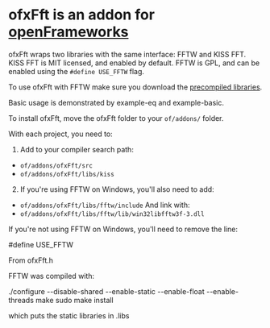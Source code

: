 # ofxFft is an addon for [openFrameworks](http://openframeworks.cc/)

ofxFft wraps two libraries with the same interface: FFTW and KISS FFT. KISS FFT is MIT licensed, and enabled by default. FFTW is GPL, and can be enabled using the `#define USE_FFTW` flag.

To use ofxFft with FFTW make sure you download the [precompiled libraries](https://github.com/downloads/kylemcdonald/ofxFft/fftw-libs.zip).

Basic usage is demonstrated by example-eq and example-basic.

To install ofxFft, move the ofxFft folder to your `of/addons/` folder.

With each project, you need to:

1. Add to your compiler search path:
  - `of/addons/ofxFft/src`  
  - `of/addons/ofxFft/libs/kiss`

2. If you're using FFTW on Windows, you'll also need to add:
  - `of/addons/ofxFft/libs/fftw/include`
  And link with:
  - `of/addons/ofxFft/libs/fftw/lib/win32libfftw3f-3.dll`


If you're not using FFTW on Windows, you'll need to remove the line:

  #define USE_FFTW

From ofxFft.h

FFTW was compiled with:

./configure --disable-shared --enable-static --enable-float --enable-threads
make
sudo make install

which puts the static libraries in .libs
